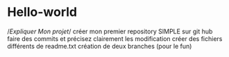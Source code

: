# Hello-world
/*Expliquer Mon projet*/
créer mon premier repository SIMPLE sur git hub
faire des commits et précisez clairement les modification
créer des fichiers différents de readme.txt
création de deux branches (pour le fun)
